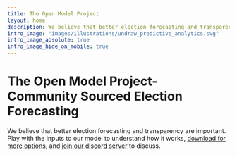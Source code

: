 ```yaml
---
title: The Open Model Project
layout: home
description: We believe that better election forecasting and transparency are important. Play with the inputs to our model to understand how it works and see how the predictions change.
intro_image: "images/illustrations/undraw_predictive_analytics.svg"
intro_image_absolute: true
intro_image_hide_on_mobile: true
---
```


# The Open Model Project- Community Sourced Election Forecasting

We believe that better election forecasting and transparency are important. Play with the inputs to our model to understand how it works,
[download for more options](https://docs.google.com/spreadsheets/d/1BM-HSoegMc6gxu56LCNnpIlm_b6jlDEtztiQ4EF5jy4/copy), and [join our discord server](https://discord.gg/HrnsJZ5baM) to discuss.